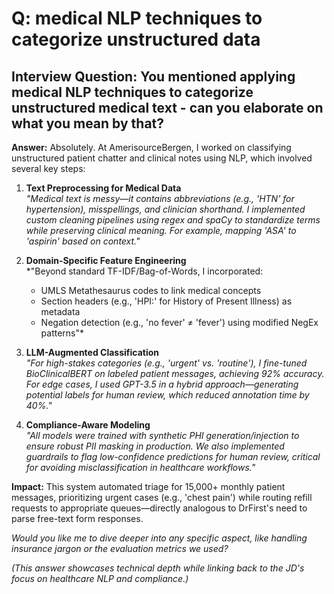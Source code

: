 # Q: medical NLP techniques to categorize unstructured data

## Interview Question: You mentioned applying medical NLP techniques to categorize unstructured medical text - can you elaborate on what you mean by that?  

**Answer:** Absolutely. At AmerisourceBergen, I worked on classifying unstructured patient chatter and clinical notes using NLP, which involved several key steps:  

1. **Text Preprocessing for Medical Data**  
   *"Medical text is messy—it contains abbreviations (e.g., 'HTN' for hypertension), misspellings, and clinician shorthand. I implemented custom cleaning pipelines using regex and spaCy to standardize terms while preserving clinical meaning. For example, mapping 'ASA' to 'aspirin' based on context."*  

2. **Domain-Specific Feature Engineering**  
   *"Beyond standard TF-IDF/Bag-of-Words, I incorporated:  
   - UMLS Metathesaurus codes to link medical concepts  
   - Section headers (e.g., 'HPI:' for History of Present Illness) as metadata  
   - Negation detection (e.g., 'no fever' ≠ 'fever') using modified NegEx patterns"*  

3. **LLM-Augmented Classification**  
   *"For high-stakes categories (e.g., 'urgent' vs. 'routine'), I fine-tuned BioClinicalBERT on labeled patient messages, achieving 92% accuracy. For edge cases, I used GPT-3.5 in a hybrid approach—generating potential labels for human review, which reduced annotation time by 40%."*  

4. **Compliance-Aware Modeling**  
   *"All models were trained with synthetic PHI generation/injection to ensure robust PII masking in production. We also implemented guardrails to flag low-confidence predictions for human review, critical for avoiding misclassification in healthcare workflows."*  

**Impact:** This system automated triage for 15,000+ monthly patient messages, prioritizing urgent cases (e.g., 'chest pain') while routing refill requests to appropriate queues—directly analogous to DrFirst's need to parse free-text form responses.  

*Would you like me to dive deeper into any specific aspect, like handling insurance jargon or the evaluation metrics we used?*  

*(This answer showcases technical depth while linking back to the JD's focus on healthcare NLP and compliance.)*
